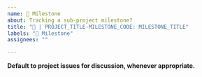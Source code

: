 ```yaml
---
name: 🎯 Milestone
about: Tracking a sub-project milestone?
title: "🎯 | PROJECT_TITLE-MILESTONE_CODE: MILESTONE_TITLE"
labels: "🎯 Milestone"
assignees: ""

---
```


**Default to project issues for discussion, whenever appropriate.**

<!--TODO-->
<!--Assign the issue to the team-->
<!--Assign the issue to the parent project.-->
<!--Convert this issue into an Epic in ZenHub and set dates. Associate respective tasks to it using the Epic feature.-->
